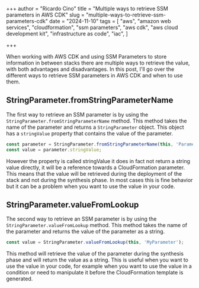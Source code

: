 +++
author = "Ricardo Cino"
title = "Multiple ways to retrieve SSM parameters in AWS CDK"
slug = "multiple-ways-to-retrieve-ssm-parameters-cdk"
date = "2024-11-10"
tags = [
    "aws",
    "amazon web services",
    "cloudformation",
    "ssm parameters",
    "aws cdk",
    "aws cloud development kit",
    "infrastructure as code",
    "iac",
]

+++

When working with AWS CDK and using SSM Parameters to store information in between stacks there are multiple ways to retrieve the value, with both advantages and disadvantages. In this post, I'll go over the different ways to retrieve SSM parameters in AWS CDK and when to use them.

<!--more-->

## StringParameter.fromStringParameterName

The first way to retrieve an SSM parameter is by using the `StringParameter.fromStringParameterName` method. This method takes the name of the parameter and returns a `StringParameter` object. This object has a `stringValue` property that contains the value of the parameter.

```typescript
const parameter = StringParameter.fromStringParameterName(this, 'Parameter', 'MyParameter');
const value = parameter.stringValue;
```

However the property is called stringValue it does in fact not return a string value directly, it will be a reference towards a CloudFormation parameter. This means that the value will be retrieved during the deployment of the stack and not during the synthesis phase. In most cases this is fine behavior but it can be a problem when you want to use the value in your code.

## StringParameter.valueFromLookup

The second way to retrieve an SSM parameter is by using the `StringParameter.valueFromLookup` method. This method takes the name of the parameter and returns the value of the parameter as a string.

```typescript
const value = StringParameter.valueFromLookup(this, 'MyParameter');
```

This method will retrieve the value of the parameter during the synthesis phase and will return the value as a string. This is useful when you want to use the value in your code, for example when you want to use the value in a condition or need to manipulate it before the CloudFormation template is generated.
